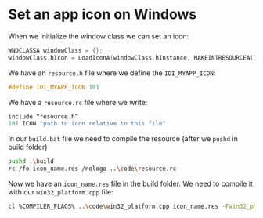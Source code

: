 # Set an app icon on Windows

When we initialize the window class we can set an icon:
```c++
WNDCLASSA windowClass = {};
windowClass.hIcon = LoadIconA(windowClass.hInstance, MAKEINTRESOURCEA(IDI_MYAPP_ICON));
```
We have an `resource.h` file where we define the `IDI_MYAPP_ICON`:

```c++
#define IDI_MYAPP_ICON 101
```
We have a `resource.rc` file where we write:

```c++
include “resource.h”
101 ICON "path to icon relative to this file"
```
In our `build.bat` file we need to compile the resource (after we `pushd` in build folder)
```bash
pushd .\build
rc /fo icon_name.res /nologo ..\code\resource.rc
```
Now we have an `icon_name.res` file in the build folder. We need to compile it with our `win32_platform.cpp` file:
```bash
cl %COMPILER_FLAGS% ..\code\win32_platform.cpp icon_name.res -Fwin32_platform.map -Fe%EXE_NAME% -link %LINKER_FLAGS%
```

